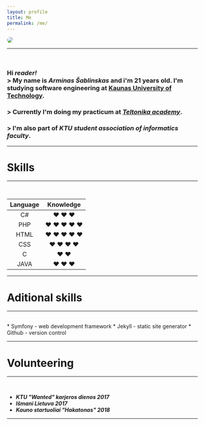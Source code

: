 ```yaml
---
layout: profile
title: Me
permalink: /me/
---
```


<img style="border-radius:50%; text-align: center;" src="https://scontent.fkun1-1.fna.fbcdn.net/v/t1.0-1/c0.23.160.160/p160x160/31206555_1713760268691521_5626063414347431936_n.jpg?_nc_cat=0&amp;oh=58a980ab501cde05197f2abdaaf37c45&amp;oe=5C08E303">


***

<br>

### Hi ***reader!***  <br> > My name is *Arminas Šablinskas* and i'm 21 years old. I'm studying software engineering at [Kaunas University of Technology][ktu].
### > Currently I'm doing my **practicum** at [*Teltonika academy*][teltonika].
### > I'm also part of *KTU student association of informatics faculty*.

***

# Skills #

*** 
<br> <meta charset="UTF-8">

| Language      | Knowledge |
| :-----------: | :-------: |
| C#            | :heart: :heart: :heart: |
| PHP           | :heart: :heart: :heart: :heart: :heart: |
| HTML          | :heart: :heart: :heart: :heart: :heart: |
| CSS           | :heart: :heart: :heart: :heart: |
| C             | :heart: :heart: |
| JAVA          | :heart: :heart: :heart: |

***

# Aditional skills #

***
<br>
* Symfony - web development framework
* Jekyll - static site generator
* Github - version control

***

# Volunteering #

***
<br>

* ***KTU "Wanted" karjeros dienos 2017***
* ***Išmani Lietuva 2017***
* ***Kauno startuoliai "Hakatonas" 2018***

***

[ktu]: https://www.ktu.edu 
[teltonika]: https://teltonika.lt/lt/


